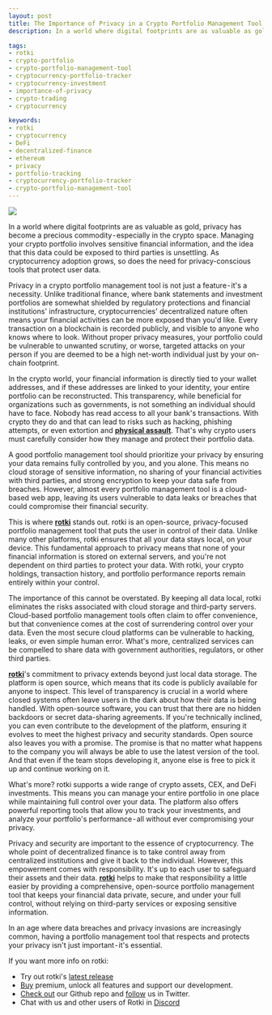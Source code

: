 ```yaml
---
layout: post
title: The Importance of Privacy in a Crypto Portfolio Management Tool
description: In a world where digital footprints are as valuable as gold, privacy has become a precious commodity - especially in the crypto space.

tags:
- rotki
- crypto-portfolio
- crypto-portfolio-management-tool
- cryptocurrency-portfolio-tracker
- cryptocurrency-investment
- importance-of-privacy
- crypto-trading
- cryptocurrency

keywords:
- rotki
- cryptocurrency
- DeFi
- decentralized-finance
- ethereum
- privacy
- portfolio-tracking
- cryptocurrency-portfolio-tracker
- crypto-portfolio-management-tool
---
```


<img class="post_image_not_set_size with_border" src="{{'/public/post14/september-week-2-blog-post-cover-image-1.png' | relative_url}}" />

In a world where digital footprints are as valuable as gold, privacy has become a precious commodity - especially in the crypto space. Managing your crypto portfolio involves sensitive financial information, and the idea that this data could be exposed to third parties is unsettling. As cryptocurrency adoption grows, so does the need for privacy-conscious tools that protect user data.

Privacy in a crypto portfolio management tool is not just a feature - it's a necessity. Unlike traditional finance, where bank statements and investment portfolios are somewhat shielded by regulatory protections and financial institutions' infrastructure, cryptocurrencies' decentralized nature often means your financial activities can be more exposed than you'd like. Every transaction on a blockchain is recorded publicly, and visible to anyone who knows where to look. Without proper privacy measures, your portfolio could be vulnerable to unwanted scrutiny, or worse, targeted attacks on your person if you are deemed to be a high net-worth individual just by your on-chain footprint.

In the crypto world, your financial information is directly tied to your wallet addresses, and if these addresses are linked to your identity, your entire portfolio can be reconstructed. This transparency, while beneficial for organizations such as governments, is not something an individual should have to face. Nobody has read access to all your bank's transactions. With crypto they do and that can lead to risks such as hacking, phishing attempts, or even extortion and **[physical assault](https://github.com/jlopp/physical-bitcoin-attacks?tab=readme-ov-file)**. That's why crypto users must carefully consider how they manage and protect their portfolio data.

A good portfolio management tool should prioritize your privacy by ensuring your data remains fully controlled by you, and you alone. This means no cloud storage of sensitive information, no sharing of your financial activities with third parties, and strong encryption to keep your data safe from breaches. However, almost every portfolio management tool is a cloud-based web app, leaving its users vulnerable to data leaks or breaches that could compromise their financial security.

This is where **[rotki](https://rotki.com/)** stands out. rotki is an open-source, privacy-focused portfolio management tool that puts the user in control of their data. Unlike many other platforms, rotki ensures that all your data stays local, on your device. This fundamental approach to privacy means that none of your financial information is stored on external servers, and you're not dependent on third parties to protect your data. With rotki, your crypto holdings, transaction history, and portfolio performance reports remain entirely within your control.

The importance of this cannot be overstated. By keeping all data local, rotki eliminates the risks associated with cloud storage and third-party servers. Cloud-based portfolio management tools often claim to offer convenience, but that convenience comes at the cost of surrendering control over your data. Even the most secure cloud platforms can be vulnerable to hacking, leaks, or even simple human error. What's more, centralized services can be compelled to share data with government authorities, regulators, or other third parties.

**[rotki](https://rotki.com/)**'s commitment to privacy extends beyond just local data storage. The platform is open source, which means that its code is publicly available for anyone to inspect. This level of transparency is crucial in a world where closed systems often leave users in the dark about how their data is being handled. With open-source software, you can trust that there are no hidden backdoors or secret data-sharing agreements. If you're technically inclined, you can even contribute to the development of the platform, ensuring it evolves to meet the highest privacy and security standards. Open source also leaves you with a promise. The promise is that no matter what happens to the company you will always be able to use the latest version of the tool. And that even if the team stops developing it, anyone else is free to pick it up and continue working on it.

What's more? rotki supports a wide range of crypto assets, CEX, and DeFi investments. This means you can manage your entire portfolio in one place while maintaining full control over your data. The platform also offers powerful reporting tools that allow you to track your investments, and analyze your portfolio's performance - all without ever compromising your privacy.

Privacy and security are important to the essence of cryptocurrency. The whole point of decentralized finance is to take control away from centralized institutions and give it back to the individual. However, this empowerment comes with responsibility. It's up to each user to safeguard their assets and their data. **[rotki](https://rotki.com/)** helps to make that responsibility a little easier by providing a comprehensive, open-source portfolio management tool that keeps your financial data private, secure, and under your full control, without relying on third-party services or exposing sensitive information.

In an age where data breaches and privacy invasions are increasingly common, having a portfolio management tool that respects and protects your privacy isn't just important - it's essential.



If you want more info on rotki:

- Try out rotki's [latest release](https://github.com/rotki/rotki/releases)
- [Buy](https://rotki.com/products) premium, unlock all features and support our development.
- [Check out](https://github.com/rotki/rotki) our Github repo and [follow](https://twitter.com/rotkiapp) us in Twitter.
- Chat with us and other users of Rotki in [Discord](https://discord.rotki.com/)
